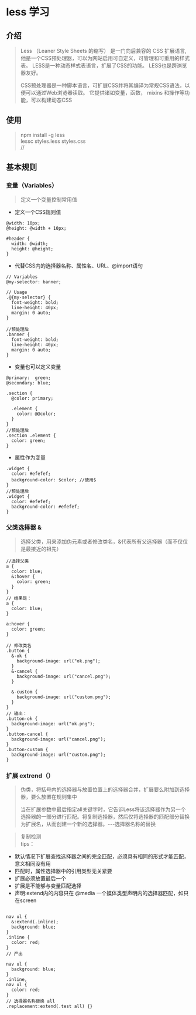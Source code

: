 # less 学习

## 介绍
> Less （Leaner Style Sheets 的缩写） 是一门向后兼容的 CSS 扩展语言,他是一个CSS预处理器，可以为网站启用可自定义，可管理和可重用的样式表。 LESS是一种动态样式表语言，扩展了CSS的功能。 LESS也是跨浏览器友好。   
> 
> CSS预处理器是一种脚本语言，可扩展CSS并将其编译为常规CSS语法，以便可以通过Web浏览器读取。 它提供诸如变量，函数， mixins 和操作等功能，可以构建动态CSS
## 使用
> npm install -g less   
> lessc styles.less styles.css  
//
> <link rel="stylesheet/less" type="text/css" href="styles.less" />   
> <script src="//cdnjs.cloudflare.com/ajax/libs/less.js/3.11.1/less.min.js" ></script>

## 基本规则

### 变量（Variables）
> 定义一个变量控制常用值   
+ 定义一个CSS规则值
``` less
@width: 10px;
@height: @width + 10px;

#header {
  width: @width;
  height: @height;
}
```
+ 代替CSS内的选择器名称、属性名、URL、@import语句
``` less
// Variables
@my-selector: banner;

// Usage
.@{my-selector} {
  font-weight: bold;
  line-height: 40px;
  margin: 0 auto;   
}

//预处理后
.banner {
  font-weight: bold;
  line-height: 40px;
  margin: 0 auto;
}
  ```
  + 变量也可以定义变量
``` less
@primary:  green;
@secondary: blue;

.section {
  @color: primary;

  .element {
    color: @@color;
  }
}
//预处理后
.section .element {
  color: green;
}
```
+ 属性作为变量
``` less
.widget {
  color: #efefef;
  background-color: $color; //使用$
}
//预处理后
.widget {
  color: #efefef;
  background-color: #efefef;
}
```

### 父类选择器 &
> 选择父类，用来添加伪元素或者修改类名，&代表所有父选择器（而不仅仅是最接近的祖先）
``` less
//选择父类
a {
  color: blue;
  &:hover {
    color: green;
  }
}
// 结果是：
a {
  color: blue;
}

a:hover {
  color: green;
}

// 修改类名
.button {
  &-ok {
    background-image: url("ok.png");
  }
  &-cancel {
    background-image: url("cancel.png");
  }

  &-custom {
    background-image: url("custom.png");
  }
}
// 输出：
.button-ok {
  background-image: url("ok.png");
}
.button-cancel {
  background-image: url("cancel.png");
}
.button-custom {
  background-image: url("custom.png");
}
```

### 扩展 extrend（）
> 伪类，将括号内的选择器与放置位置上的选择器合并，扩展要么附加到选择器，要么放置在规则集中
> 
> 当在扩展参数中最后指定all关键字时，它告诉Less将该选择器作为另一个选择器的一部分进行匹配。将复制选择器，然后仅将选择器的匹配部分替换为扩展名，从而创建一个新的选择器。---选择器名称的替换

>复制检测  
tips：
  + 默认情况下扩展查找选择器之间的完全匹配，必须具有相同的形式才能匹配，意义相同没有用
  + 匹配时，属性选择器中的引用类型无关紧要
  + 扩展必须放置最后一个
  + 扩展是不能够与变量匹配选择
  + 声明:extend内的内容只在 @media 一个媒体类型声明内的选择器匹配，如只在screen

``` less

nav ul {
  &:extend(.inline);
  background: blue;
}
.inline {
  color: red;
}
// 产出

nav ul {
  background: blue;
}
.inline,
nav ul {
  color: red;
}
// 选择器名称替换 all
.replacement:extend(.test all) {}
```



